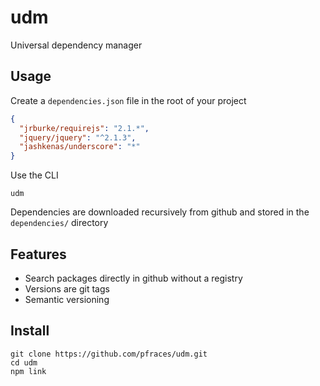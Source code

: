 udm
===

Universal dependency manager

Usage
-----

Create a `dependencies.json` file in the root of your project

```json
{
  "jrburke/requirejs": "2.1.*",
  "jquery/jquery": "^2.1.3",
  "jashkenas/underscore": "*"
}
```

Use the CLI

    udm

Dependencies are downloaded recursively from github and stored in the
`dependencies/` directory

Features
--------

*   Search packages directly in github without a registry
*   Versions are git tags
*   Semantic versioning

Install
-------

    git clone https://github.com/pfraces/udm.git
    cd udm
    npm link
